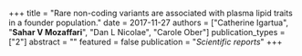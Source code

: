 +++
title = "Rare non-coding variants are associated with plasma lipid traits in a founder population."
date = 2017-11-27
authors = ["Catherine Igartua", "**Sahar V Mozaffari**", "Dan L Nicolae", "Carole Ober"]
publication_types = ["2"]
abstract = ""
featured = false
publication = "*Scientific reports*"
+++

